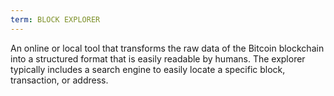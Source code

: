 ```yaml
---
term: BLOCK EXPLORER
---
```


An online or local tool that transforms the raw data of the Bitcoin blockchain into a structured format that is easily readable by humans. The explorer typically includes a search engine to easily locate a specific block, transaction, or address.